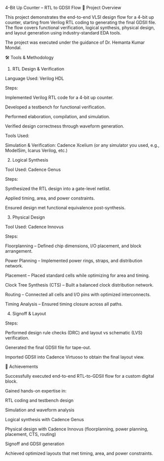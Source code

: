 4-Bit Up Counter – RTL to GDSII Flow
📌 Project Overview

This project demonstrates the end-to-end VLSI design flow for a 4-bit up counter, starting from Verilog RTL coding to generating the final GDSII file. The flow covers functional verification, logical synthesis, physical design, and layout generation using industry-standard EDA tools.

The project was executed under the guidance of Dr. Hemanta Kumar Mondal.

🛠️ Tools & Methodology
1. RTL Design & Verification

Language Used: Verilog HDL

Steps:

Implemented Verilog RTL code for a 4-bit up counter.

Developed a testbench for functional verification.

Performed elaboration, compilation, and simulation.

Verified design correctness through waveform generation.

Tools Used:

Simulation & Verification: Cadence Xcelium (or any simulator you used, e.g., ModelSim, Icarus Verilog, etc.)

2. Logical Synthesis

Tool Used: Cadence Genus

Steps:

Synthesized the RTL design into a gate-level netlist.

Applied timing, area, and power constraints.

Ensured design met functional equivalence post-synthesis.

3. Physical Design

Tool Used: Cadence Innovus

Steps:

Floorplanning – Defined chip dimensions, I/O placement, and block arrangement.

Power Planning – Implemented power rings, straps, and distribution network.

Placement – Placed standard cells while optimizing for area and timing.

Clock Tree Synthesis (CTS) – Built a balanced clock distribution network.

Routing – Connected all cells and I/O pins with optimized interconnects.

Timing Analysis – Ensured timing closure across all paths.

4. Signoff & Layout

Steps:

Performed design rule checks (DRC) and layout vs schematic (LVS) verification.

Generated the final GDSII file for tape-out.

Imported GDSII into Cadence Virtuoso to obtain the final layout view.

🎯 Achievements

Successfully executed end-to-end RTL-to-GDSII flow for a custom digital block.

Gained hands-on expertise in:

RTL coding and testbench design

Simulation and waveform analysis

Logical synthesis with Cadence Genus

Physical design with Cadence Innovus (floorplanning, power planning, placement, CTS, routing)

Signoff and GDSII generation

Achieved optimized layouts that met timing, area, and power constraints.
